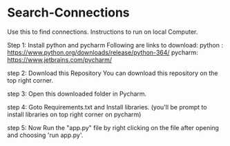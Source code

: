 # Search-Connections
Use this to find connections.
Instructions to run on local Computer.

Step 1: Install python and pycharm
Following are links to download:
python : https://www.python.org/downloads/release/python-364/
pycharm: https://www.jetbrains.com/pycharm/

step 2: Download this Repository
You can download this repository on the top right corner.

step 3: Open this downloaded folder in Pycharm.

step 4: Goto Requirements.txt and Install libraries.
(you'll be prompt to install libraries on top right corner on pycharm)

step 5: Now Run the "app.py" file by right clicking on the file after opening and choosing 'run app.py'.

